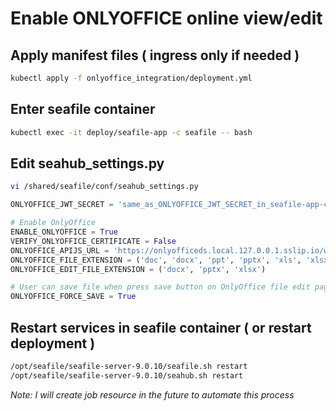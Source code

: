 # Enable ONLYOFFICE online view/edit
## Apply manifest files ( ingress only if needed )
```sh
kubectl apply -f onlyoffice_integration/deployment.yml
```
## Enter seafile container
```sh
kubectl exec -it deploy/seafile-app -c seafile -- bash
```
## Edit seahub_settings.py
```sh
vi /shared/seafile/conf/seahub_settings.py
```

```python
ONLYOFFICE_JWT_SECRET = 'same_as_ONLYOFFICE_JWT_SECRET_in_seafile-app-cm'

# Enable OnlyOffice
ENABLE_ONLYOFFICE = True
VERIFY_ONLYOFFICE_CERTIFICATE = False
ONLYOFFICE_APIJS_URL = 'https://onlyofficeds.local.127.0.0.1.sslip.io/web-apps/apps/api/documents/api.js' # Must be resolvebale by seafile-mc container
ONLYOFFICE_FILE_EXTENSION = ('doc', 'docx', 'ppt', 'pptx', 'xls', 'xlsx', 'odt', 'fodt', 'odp', 'fodp', 'ods', 'fods')
ONLYOFFICE_EDIT_FILE_EXTENSION = ('docx', 'pptx', 'xlsx')

# User can save file when press save button on OnlyOffice file edit page
ONLYOFFICE_FORCE_SAVE = True
```

## Restart services in seafile container ( or restart deployment )
```sh
/opt/seafile/seafile-server-9.0.10/seafile.sh restart
/opt/seafile/seafile-server-9.0.10/seahub.sh restart

```

*Note: I will create job resource in the future to automate this process*
